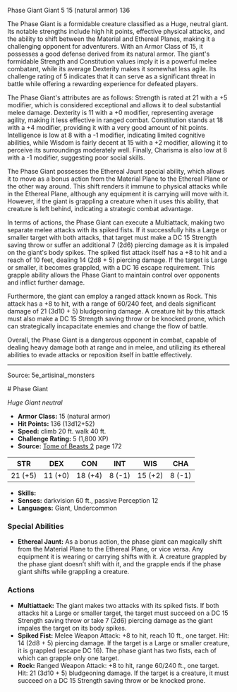 <MonsterName/>Phase Giant</MonsterName>
<CreatureType/>Giant</CreatureType>
<CR/>5</CR>
<AC/>15 (natural armor)</AC>
<HP/>136</HP>
<summary>The Phase Giant is a formidable creature classified as a Huge, neutral giant. Its notable strengths include high hit points, effective physical attacks, and the ability to shift between the Material and Ethereal Planes, making it a challenging opponent for adventurers. With an Armor Class of 15, it possesses a good defense derived from its natural armor. The giant's formidable Strength and Constitution values imply it is a powerful melee combatant, while its average Dexterity makes it somewhat less agile. Its challenge rating of 5 indicates that it can serve as a significant threat in battle while offering a rewarding experience for defeated players.</summary>

<detail>

The Phase Giant's attributes are as follows: Strength is rated at 21 with a +5 modifier, which is considered exceptional and allows it to deal substantial melee damage. Dexterity is 11 with a +0 modifier, representing average agility, making it less effective in ranged combat. Constitution stands at 18 with a +4 modifier, providing it with a very good amount of hit points. Intelligence is low at 8 with a -1 modifier, indicating limited cognitive abilities, while Wisdom is fairly decent at 15 with a +2 modifier, allowing it to perceive its surroundings moderately well. Finally, Charisma is also low at 8 with a -1 modifier, suggesting poor social skills.

The Phase Giant possesses the Ethereal Jaunt special ability, which allows it to move as a bonus action from the Material Plane to the Ethereal Plane or the other way around. This shift renders it immune to physical attacks while in the Ethereal Plane, although any equipment it is carrying will move with it. However, if the giant is grappling a creature when it uses this ability, that creature is left behind, indicating a strategic combat advantage.

In terms of actions, the Phase Giant can execute a Multiattack, making two separate melee attacks with its spiked fists. If it successfully hits a Large or smaller target with both attacks, that target must make a DC 15 Strength saving throw or suffer an additional 7 (2d6) piercing damage as it is impaled on the giant's body spikes. The spiked fist attack itself has a +8 to hit and a reach of 10 feet, dealing 14 (2d8 + 5) piercing damage. If the target is Large or smaller, it becomes grappled, with a DC 16 escape requirement. This grapple ability allows the Phase Giant to maintain control over opponents and inflict further damage.

Furthermore, the giant can employ a ranged attack known as Rock. This attack has a +8 to hit, with a range of 60/240 feet, and deals significant damage of 21 (3d10 + 5) bludgeoning damage. A creature hit by this attack must also make a DC 15 Strength saving throw or be knocked prone, which can strategically incapacitate enemies and change the flow of battle.

Overall, the Phase Giant is a dangerous opponent in combat, capable of dealing heavy damage both at range and in melee, and utilizing its ethereal abilities to evade attacks or reposition itself in battle effectively.</detail>



---

Source: 5e_artisinal_monsters

<statblock>
# Phase Giant

*Huge* *Giant* *neutral*

- **Armor Class:** 15 (natural armor)
- **Hit Points:** 136 (13d12+52)
- **Speed:** climb 20 ft. walk 40 ft.
- **Challenge Rating:** 5 (1,800 XP)
- **Source:** [Tome of Beasts 2](https://koboldpress.com/kpstore/product/tome-of-beasts-2-for-5th-edition) page 172

| STR | DEX | CON | INT | WIS | CHA |
| --- | --- | --- | --- | --- | --- |
| 21 (+5) | 11 (+0) | 18 (+4) | 8 (-1) | 15 (+2) | 8 (-1) |

- **Skills:** 
- **Senses:** darkvision 60 ft., passive Perception 12
- **Languages:** Giant, Undercommon

### Special Abilities

- **Ethereal Jaunt:** As a bonus action, the phase giant can magically shift from the Material Plane to the Ethereal Plane, or vice versa. Any equipment it is wearing or carrying shifts with it. A creature grappled by the phase giant doesn’t shift with it, and the grapple ends if the phase giant shifts while grappling a creature.

### Actions

- **Multiattack:** The giant makes two attacks with its spiked fists. If both attacks hit a Large or smaller target, the target must succeed on a DC 15 Strength saving throw or take 7 (2d6) piercing damage as the giant impales the target on its body spikes.
- **Spiked Fist:** Melee Weapon Attack: +8 to hit, reach 10 ft., one target. Hit: 14 (2d8 + 5) piercing damage. If the target is a Large or smaller creature, it is grappled (escape DC 16). The phase giant has two fists, each of which can grapple only one target.
- **Rock:** Ranged Weapon Attack: +8 to hit, range 60/240 ft., one target. Hit: 21 (3d10 + 5) bludgeoning damage. If the target is a creature, it must succeed on a DC 15 Strength saving throw or be knocked prone.


</statblock>


